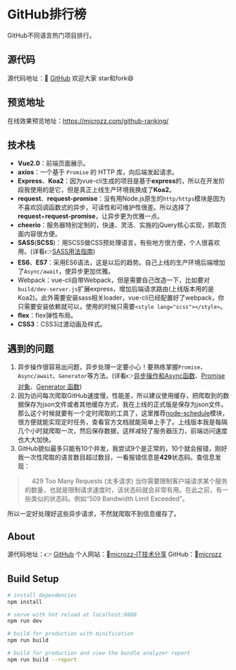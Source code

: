 # GitHub排行榜
GitHub不同语言热门项目排行。

## 源代码
源代码地址：🔗 [GitHub](https://github.com/microzz/github-ranking) 
欢迎大家 star和fork😄
## 预览地址
在线效果预览地址：https://microzz.com/github-ranking/

## 技术栈
* **Vue2.0**：前端页面展示。
* **axios**：一个基于 `Promise` 的 HTTP 库，向后端发起请求。
* **Express**、**Koa2**：因为vue-cli生成的项目是基于**express**的，所以在开发阶段我使用的是它，但是真正上线生产环境我换成了**Koa2**。
* **request**、**request-promise**：没有用Node.js原生的`http/https`模块是因为不喜欢回调函数式的异步，可读性和可维护性很差。所以选择了**request**+**request-promise**，让异步更为优雅一点。
* **cheerio**：服务器特别定制的，快速、灵活、实施的jQuery核心实现，抓取页面内容很方便。
* **SASS**(**SCSS**)：用SCSS做CSS预处理语言，有些地方很方便，个人很喜欢用。(详看👉[SASS用法指南](https://microzz.com/2017/03/18/sass/))
* **ES6**、**ES7**：采用ES6语法，这是以后的趋势。自己上线的生产环境后端增加了`Async/await`，使异步更加优雅。
* Webpack：vue-cli自带Webpack，但是需要自己改造一下，比如要对 `build/dev-server.js`扩展express，增加后端请求路由(上线版本用的是Koa2)。此外需要安装sass相关loader，vue-cli已经配置好了webpack，你只需要安装依赖就可以，使用的时候只需要`<style lang="scss"></style>`。
* **flex**：flex弹性布局。
* **CSS3**：CSS3过渡动画及样式。

## 遇到的问题
1. 异步操作很容易出问题，异步处理一定要小心！要熟练掌握`Promise`、`Async/await`、`Generator`等方法。(详看👉[异步操作和Async函数](https://microzz.com/2017/01/15/async/)、[Promise对象](https://microzz.com/2017/01/14/promise/)、[Generator 函数](https://microzz.com/2017/01/13/generator/))
2. 因为访问每次爬取GitHub速度慢，性能差，所以建议使用缓存，把爬取到的数据保存为json文件或者其他缓存方式，我在上线的正式版是保存为json文件。那么这个时候就要有一个定时爬取的工具了，这里推荐[node-schedule](https://github.com/node-schedule/node-schedule)模块，很方便就能实现定时任务，查看官方文档就能简单上手了。上线版本我是每隔几个小时就爬取一次，然后保存数据，这样减轻了服务器压力，前端访问速度也大大加快。
3. GitHub貌似最多只能有10个并发，我尝试9个是正常的，10个就会报错，刚好我一次性爬取的语言数目超过数目，一看报错信息是**429**状态码。查信息发现：

> &nbsp;&nbsp;&nbsp;&nbsp;429 Too Many Requests (太多请求)
> 当你需要限制客户端请求某个服务的数量，也就是限制请求速度时，该状态码就会非常有用。在此之前，有一些类似的状态码。例如“509 Bandwidth Limit Exceeded”。

所以一定好处理好这些异步请求，不然就爬取不到信息缓存了。

## About源代码地址：👉 [GitHub](https://github.com/microzz/github-ranking)个人网站：🔗[microzz-IT技术分享](https://microzz.com/)GitHub：🔗[microzz](https://github.com/microzz)

## Build Setup

``` bash
# install dependencies
npm install

# serve with hot reload at localhost:8080
npm run dev

# build for production with minification
npm run build

# build for production and view the bundle analyzer report
npm run build --report
```


